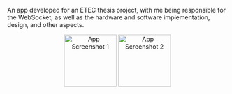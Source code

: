 <p>
  An app developed for an ETEC thesis project, with me being responsible for the WebSocket, as well as the hardware and software implementation, design, and other aspects.
</p>

<p align="center">
  <img height="120" src="https://i.imgur.com/BObVaic.png" alt="App Screenshot 1" />
  <img height="120" src="https://i.imgur.com/btxgPhz.png" alt="App Screenshot 2" />
</p>

